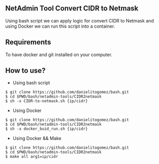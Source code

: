 ## NetAdmin Tool Convert CIDR to Netmask
Using bash script we can apply logic for convert CIDR to Netmask and using Docker we can run this script into a container.

## Requirements
To have docker and git installed on your computer.

## How to use?
* Using bash script
```
$ git clone https://github.com/danielitogomez/bash.git
$ cd $PWD/bash/netadmin-tools/CIDR2netmask
$ sh -x CIDR-to-netmask.sh {ip/cidr}
```

* Using Docker
```
$ git clone https://github.com/danielitogomez/bash.git
$ cd $PWD/bash/netadmin-tools/CIDR2netmask
$ sh -x docker_buid_run.sh {ip/cidr}
```

* Using Docker && Make
```
$ git clone https://github.com/danielitogomez/bash.git
$ cd $PWD/bash/netadmin-tools/CIDR2netmask
$ make all arg1=ip/cidr
```
